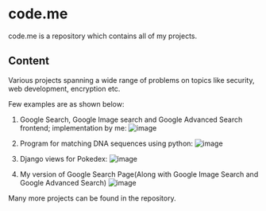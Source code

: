 # code.me
code.me is a repository which contains all of my projects.
## Content
Various projects spanning a wide range of problems on topics like security, web development, encryption etc.

Few examples are as shown below:
1. Google Search, Google Image search and Google Advanced Search frontend; implementation by me:
![image](https://user-images.githubusercontent.com/77393851/128004287-bcd23019-4c23-4e72-afed-31feb0a51391.png)

2. Program for matching DNA sequences using python:
![image](https://user-images.githubusercontent.com/77393851/127546888-76ea4afd-c721-4cf2-9898-90ce3de46141.png)

3. Django views for Pokedex:
![image](https://user-images.githubusercontent.com/77393851/128607707-649dffce-e3b9-49f1-baf8-b17b679beae5.png)

4. My version of Google Search Page(Along with Google Image Search and Google Advanced Search)
![image](https://user-images.githubusercontent.com/77393851/128607810-52733705-81be-4f16-8608-f59cf9b37940.png)

Many more projects can be found in the repository.
